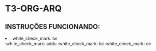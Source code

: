 # T3-ORG-ARQ




## INSTRUÇÕES FUNCIONANDO:

<li>:white_check_mark: lw</li>
:white_check_mark: addu
:white_check_mark: lui
:white_check_mark: ori
